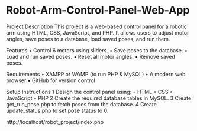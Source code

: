 # Robot-Arm-Control-Panel-Web-App
Project Description
This project is a web-based control panel for a robotic arm using HTML, CSS, JavaScript, and PHP.
It allows users to adjust motor angles, save poses to a database, load saved poses, and run them.

Features
 • Control 6 motors using sliders.
 • Save poses to the database.
 • Load and run saved poses.
 • Reset all motor angles.
 • Remove saved poses.

Requirements
 • XAMPP or WAMP (to run PHP & MySQL)
 • A modern web browser
 • GitHub for version control

Setup Instructions
 1 Design the control panel using:
 ◦ HTML
 ◦ CSS
 ◦ JavaScript
 ◦ PHP
 2 Create the required database tables in MySQL.
 3 Create get_run_pose.php to fetch poses from the database.
 4 Create update_status.php to set pose status to 0.

http://localhost/robot_project/index.php
